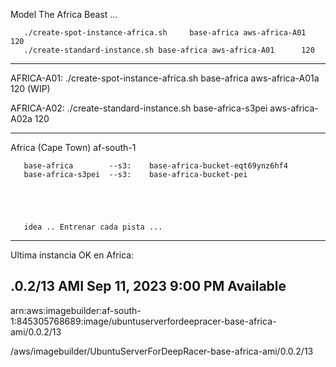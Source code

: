 Model The Africa Beast ... 


       ./create-spot-instance-africa.sh     base-africa aws-africa-A01      120  
       ./create-standard-instance.sh base-africa aws-africa-A01      120

------------------------------------------------
AFRICA-A01:
       ./create-spot-instance-africa.sh     base-africa       aws-africa-A01a    120    (WIP)


AFRICA-A02:
       ./create-standard-instance.sh base-africa-s3pei aws-africa-A02a    120


------------------------------------------------

Africa (Cape Town) af-south-1	

       base-africa        --s3:    base-africa-bucket-eqt69ynz6hf4	
       base-africa-s3pei  --s3:    base-africa-bucket-pei





       idea .. Entrenar cada pista ... 


---------------------
Ultima instancia OK en Africa:

.0.2/13 	AMI	Sep 11, 2023 9:00 PM	Available	
-
arn:aws:imagebuilder:af-south-1:845305768689:image/ubuntuserverfordeepracer-base-africa-ami/0.0.2/13	

/aws/imagebuilder/UbuntuServerForDeepRacer-base-africa-ami/0.0.2/13 

